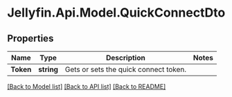 
# Jellyfin.Api.Model.QuickConnectDto

## Properties

Name | Type | Description | Notes
------------ | ------------- | ------------- | -------------
**Token** | **string** | Gets or sets the quick connect token. | 

[[Back to Model list]](../README.md#documentation-for-models)
[[Back to API list]](../README.md#documentation-for-api-endpoints)
[[Back to README]](../README.md)

